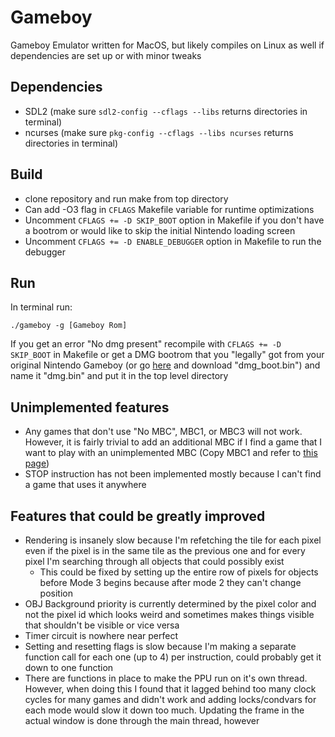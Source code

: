 # Gameboy

Gameboy Emulator written for MacOS, but likely compiles on Linux as well if dependencies are set up or with minor tweaks

## Dependencies
* SDL2 (make sure `sdl2-config --cflags --libs` returns directories in terminal)
* ncurses (make sure `pkg-config --cflags --libs ncurses` returns directories in terminal)

## Build
* clone repository and run make from top directory
* Can add -O3 flag in `CFLAGS` Makefile variable for runtime optimizations
* Uncomment `CFLAGS += -D SKIP_BOOT` option in Makefile if you don't have a bootrom or would like to skip the initial Nintendo loading screen
* Uncomment `CFLAGS += -D ENABLE_DEBUGGER` option in Makefile to run the debugger

## Run

In terminal run:
```
./gameboy -g [Gameboy Rom]
```
If you get an error "No dmg present" recompile with `CFLAGS += -D SKIP_BOOT` in Makefile or get a DMG bootrom that you "legally" got from your original Nintendo Gameboy (or go [here](https://gbdev.gg8.se/files/roms/bootroms/) and download "dmg_boot.bin") and name it "dmg.bin" and put it in the top level directory


## Unimplemented features

* Any games that don't use "No MBC", MBC1, or MBC3 will not work. However, it is fairly trivial to add an additional MBC if I find a game that I want to play with an unimplemented MBC (Copy MBC1 and refer to [this page](https://gbdev.io/pandocs/MBCs.html))
* STOP instruction has not been implemented mostly because I can't find a game that uses it anywhere

## Features that could be greatly improved
* Rendering is insanely slow because I'm refetching the tile for each pixel even if the pixel is in the same tile as the previous one and for every pixel I'm searching through all objects that could possibly exist
  * This could be fixed by setting up the entire row of pixels for objects before Mode 3 begins because after mode 2 they can't change position
* OBJ Background priority is currently determined by the pixel color and not the pixel id which looks weird and sometimes makes things visible that shouldn't be visible or vice versa
* Timer circuit is nowhere near perfect
* Setting and resetting flags is slow because I'm making a separate function call for each one (up to 4) per instruction, could probably get it down to one function
* There are functions in place to make the PPU run on it's own thread. However, when doing this I found that it lagged behind too many clock cycles for many games and didn't work and adding locks/condvars for each mode would slow it down too much. Updating the frame in the actual window is done through the main thread, however
